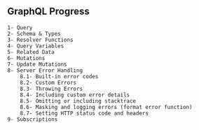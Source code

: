 ## GraphQL Progress

    1- Query
    2- Schema & Types
    3- Resolver Functions
    4- Query Variables
    5- Related Data
    6- Mutations
    7- Update Mutations
    8- Server Error Handling
        8.1- Built-in error codes
        8.2- Custom Errors
        8.3- Throwing Errors
        8.4- Including custom error details
        8.5- Omitting or including stacktrace
        8.6- Masking and logging errors (format error function)
        8.7- Setting HTTP status code and headers
    9- Subscriptions
